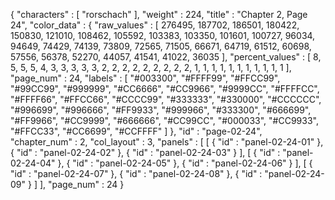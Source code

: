 {
  "characters" : [
    "rorschach"
  ],
  "weight" : 224,
  "title" : "Chapter 2, Page 24",
  "color_data" : {
    "raw_values" : [
      276495,
      187702,
      186501,
      180422,
      150830,
      121010,
      108462,
      105592,
      103383,
      103350,
      101601,
      100727,
      96034,
      94649,
      74429,
      74139,
      73809,
      72565,
      71505,
      66671,
      64719,
      61512,
      60698,
      57556,
      56378,
      52270,
      44057,
      41541,
      41022,
      36035
    ],
    "percent_values" : [
      8,
      5,
      5,
      5,
      4,
      3,
      3,
      3,
      3,
      3,
      2,
      2,
      2,
      2,
      2,
      2,
      2,
      2,
      2,
      1,
      1,
      1,
      1,
      1,
      1,
      1,
      1,
      1,
      1,
      1
    ],
    "page_num" : 24,
    "labels" : [
      "#003300",
      "#FFFF99",
      "#FFCC99",
      "#99CC99",
      "#999999",
      "#CC6666",
      "#CC9966",
      "#9999CC",
      "#FFFFCC",
      "#FFFF66",
      "#FFCC66",
      "#CCCC99",
      "#333333",
      "#330000",
      "#CCCCCC",
      "#996699",
      "#996666",
      "#FF9933",
      "#999966",
      "#333300",
      "#666699",
      "#FF9966",
      "#CC9999",
      "#666666",
      "#CC99CC",
      "#000033",
      "#CC9933",
      "#FFCC33",
      "#CC6699",
      "#CCFFFF"
    ]
  },
  "id" : "page-02-24",
  "chapter_num" : 2,
  "col_layout" : 3,
  "panels" : [
    [
      {
        "id" : "panel-02-24-01"
      },
      {
        "id" : "panel-02-24-02"
      },
      {
        "id" : "panel-02-24-03"
      }
    ],
    [
      {
        "id" : "panel-02-24-04"
      },
      {
        "id" : "panel-02-24-05"
      },
      {
        "id" : "panel-02-24-06"
      }
    ],
    [
      {
        "id" : "panel-02-24-07"
      },
      {
        "id" : "panel-02-24-08"
      },
      {
        "id" : "panel-02-24-09"
      }
    ]
  ],
  "page_num" : 24
}
